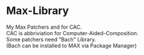 # Max-Library
My Max Patchers and for CAC.  
CAC is abbriviation for Computer-Aided-Composition.  
Some patchers need "Bach" Library.  
(Bach can be installed to MAX via Package Manager)  